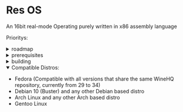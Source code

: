 # Res OS
An 16bit real-mode Operating purely written in x86 assembly language

Prioritys:
<details>
  <summary>roadmap</summary>
  - add a shell
  - add a file system
  - add sufficient commands for the shell/OS
  - (maybe add support for .com files)
</details>

<details >
<summary>prerequisites</summary>

- git
- nasm
- qemu (qemu-system-x86_64 to be more specific)
- make
</details>

<details>
  <summary>building</summary>
  On Windows type "git clone https://github.com/DoomDot/Res-OS.git", once the download is finished type "cd Res-OS" and run make wind_br
  On Linux type "git clone https://github.com/DoomDot/Res-OS.git", once the download is finished type "cd Res-OS" and run make lin_br
</details>

<details open>
<summary>Compatible Distros:</summary>

- Fedora (Compatible with all versions that share the same WineHQ repository, currently from 29 to 34)
- Debian 10 (Buster) and any other Debian based distro
- Arch Linux and any other Arch based distro
- Gentoo Linux
</details>
